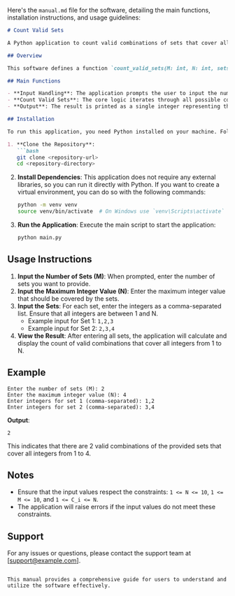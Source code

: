 Here's the `manual.md` file for the software, detailing the main functions, installation instructions, and usage guidelines:

```markdown
# Count Valid Sets

A Python application to count valid combinations of sets that cover all integers from 1 to N.

## Overview

This software defines a function `count_valid_sets(M: int, N: int, sets: List[List[int]]) -> int` that takes the number of sets, the maximum integer value, and a list of sets. It calculates how many non-empty combinations of these sets cover all integers from 1 to N.

## Main Functions

- **Input Handling**: The application prompts the user to input the number of sets (M), the maximum integer value (N), and the integers in each set.
- **Count Valid Sets**: The core logic iterates through all possible combinations of the sets to determine how many combinations cover all integers from 1 to N.
- **Output**: The result is printed as a single integer representing the count of valid combinations.

## Installation

To run this application, you need Python installed on your machine. Follow these steps to set up the environment:

1. **Clone the Repository**:
   ```bash
   git clone <repository-url>
   cd <repository-directory>
   ```

2. **Install Dependencies**:
   This application does not require any external libraries, so you can run it directly with Python. If you want to create a virtual environment, you can do so with the following commands:
   ```bash
   python -m venv venv
   source venv/bin/activate  # On Windows use `venv\Scripts\activate`
   ```

3. **Run the Application**:
   Execute the main script to start the application:
   ```bash
   python main.py
   ```

## Usage Instructions

1. **Input the Number of Sets (M)**: When prompted, enter the number of sets you want to provide.
2. **Input the Maximum Integer Value (N)**: Enter the maximum integer value that should be covered by the sets.
3. **Input the Sets**: For each set, enter the integers as a comma-separated list. Ensure that all integers are between 1 and N.
   - Example input for Set 1: `1,2,3`
   - Example input for Set 2: `2,3,4`
4. **View the Result**: After entering all sets, the application will calculate and display the count of valid combinations that cover all integers from 1 to N.

## Example

```
Enter the number of sets (M): 2
Enter the maximum integer value (N): 4
Enter integers for set 1 (comma-separated): 1,2
Enter integers for set 2 (comma-separated): 3,4
```

**Output**:
```
2
```

This indicates that there are 2 valid combinations of the provided sets that cover all integers from 1 to 4.

## Notes

- Ensure that the input values respect the constraints: `1 <= N <= 10`, `1 <= M <= 10`, and `1 <= C_i <= N`.
- The application will raise errors if the input values do not meet these constraints.

## Support

For any issues or questions, please contact the support team at [support@example.com].
```

This manual provides a comprehensive guide for users to understand and utilize the software effectively.